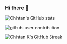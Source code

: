 ### Hi there 👋

<!--
**ChintanK8080/ChintanK8080** is a ✨ _special_ ✨ repository because its `README.md` (this file) appears on your GitHub profile.

Here are some ideas to get you started:

- 🔭 I’m currently working on ...
- 🌱 I’m currently learning ...
- 👯 I’m looking to collaborate on ...
- 🤔 I’m looking for help with ...
- 💬 Ask me about ...
- 📫 How to reach me: ...
- 😄 Pronouns: ...
- ⚡ Fun fact: ...
-->
![Chintan's GitHub stats](https://yc-stats.vercel.app/api?username=ChintanK8080&show_icons=true&count_private=true&border_radius=12&title_color=58a6ff&bg_color=161b22&show_owner=true&text_color=c9d1d9&icon_color=58a6ff&hide_border=true)


![github-user-contribution](https://user-images.githubusercontent.com/46894260/174278334-193432e7-56f9-485c-b0e4-63d0595eac53.svg)


<img src="https://github-readme-streak-stats.herokuapp.com/?user=ChintanK8080&hide_border=true&background=161b22&ring=27d545&fire=27d545&currStreakLabel=27d545&currStreakNum=f0f6fc&sideLabels=c9d1d9&dates=8b949e&sideNums=f0f6fc&stroke=30363d" alt="Chintan K's GitHub Streak" />
